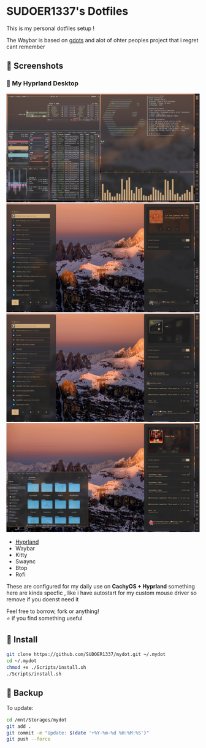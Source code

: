 # SUDOER1337's Dotfiles

This is my personal dotfiles setup !

The Waybar is based on [gdots](https://github.com/niksingh710/gdots)
and alot of ohter peoples project that i regret cant remember

## 󰋩 Screenshots

### 🔶 My Hyprland Desktop
![Screenshot1](Screenshots/Image1.png)
![Screenshot2](Screenshots/Image2.png)
![Screenshot3](Screenshots/Image3.png)
![Screenshot4](Screenshots/Image4.png)

-  [Hyprland](https://github.com/hyprwm/Hyprland)
-  Waybar
-  Kitty
-  Swaync
-  Btop
-  Rofi



These are configured for my daily use on **CachyOS + Hyprland**
something here are kinda specfic , like i have autostart for my custom mouse driver so remove if you doenst need it

Feel free to borrow, fork or anything!  
 ⭐ if you find something useful

##    Install

```bash
git clone https://github.com/SUDOER1337/mydot.git ~/.mydot
cd ~/.mydot
chmod +x ./Scripts/install.sh
./Scripts/install.sh 
``````
## 󰆓   Backup

To update:

```bash
cd /mnt/Storages/mydot
git add .
git commit -m "Update: $(date '+%Y-%m-%d %H:%M:%S')"
git push --force
